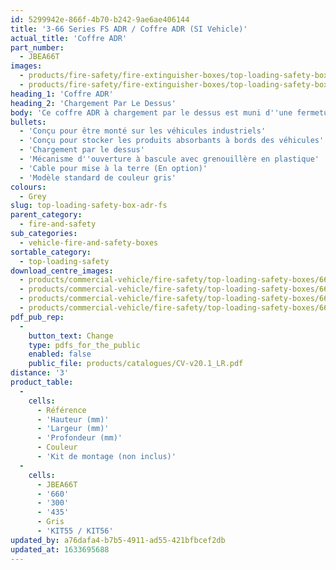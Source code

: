 ```yaml
---
id: 5299942e-866f-4b70-b242-9ae6ae406144
title: '3-66 Series FS ADR / Coffre ADR (SI Vehicle)'
actual_title: 'Coffre ADR'
part_number:
  - JBEA66T
images:
  - products/fire-safety/fire-extinguisher-boxes/top-loading-safety-boxes/66/images-lr/Product_Image_776x776_(518x518_focus_area)-JBEA66_01.jpg
  - products/fire-safety/fire-extinguisher-boxes/top-loading-safety-boxes/66/images-lr/Product_Image_776x776_(518x518_focus_area)-JBEA66_02.jpg
heading_1: 'Coffre ADR'
heading_2: 'Chargement Par Le Dessus'
body: 'Ce coffre ADR à chargement par le dessus est muni d''une fermeture par grenouillère en plastique pour un accès facile et rapide lors des situations d’urgence. Conçu pour être monté sur les véhicules industriels.'
bullets:
  - 'Conçu pour être monté sur les véhicules industriels'
  - 'Conçu pour stocker les produits absorbants à bords des véhicules'
  - 'Chargement par le dessus'
  - 'Mécanisme d''ouverture à bascule avec grenouillère en plastique'
  - 'Cable pour mise à la terre (En option)'
  - 'Modèle standard de couleur gris'
colours:
  - Grey
slug: top-loading-safety-box-adr-fs
parent_category:
  - fire-and-safety
sub_categories:
  - vehicle-fire-and-safety-boxes
sortable_category:
  - top-loading-safety
download_centre_images:
  - products/commercial-vehicle/fire-safety/top-loading-safety-boxes/66/images-hr/JBEA66_001.jpg
  - products/commercial-vehicle/fire-safety/top-loading-safety-boxes/66/images-hr/JBEA66_002.jpg
  - products/commercial-vehicle/fire-safety/top-loading-safety-boxes/66/images-hr/JBEA66_003.jpg
  - products/commercial-vehicle/fire-safety/top-loading-safety-boxes/66/images-hr/JBEA66_03.jpg
pdf_pub_rep:
  -
    button_text: Change
    type: pdfs_for_the_public
    enabled: false
    public_file: products/catalogues/CV-v20.1_LR.pdf
distance: '3'
product_table:
  -
    cells:
      - Référence
      - 'Hauteur (mm)'
      - 'Largeur (mm)'
      - 'Profondeur (mm)'
      - Couleur
      - 'Kit de montage (non inclus)'
  -
    cells:
      - JBEA66T
      - '660'
      - '300'
      - '435'
      - Gris
      - 'KIT55 / KIT56'
updated_by: a76dafa4-b7b5-4911-ad55-421bfbcef2db
updated_at: 1633695688
---
```

